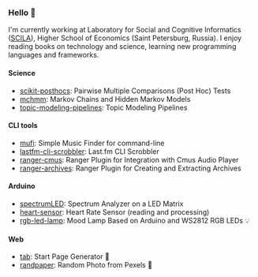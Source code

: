 ### Hello 👋

I'm currently working at Laboratory for Social and Cognitive Informatics ([SCILA](https://scila.hse.ru/en/)), Higher School of Economics (Saint Petersburg, Russia). I enjoy reading books on technology and science, learning new programming languages and frameworks.

#### Science

* [scikit-posthocs](https://github.com/maximtrp/scikit-posthocs): Pairwise Multiple Comparisons (Post Hoc) Tests
* [mchmm](https://github.com/maximtrp/mchmm): Markov Chains and Hidden Markov Models
* [topic-modeling-pipelines](https://github.com/maximtrp/topic-modeling-pipelines): Topic Modeling Pipelines

#### CLI tools

* [mufi](https://github.com/maximtrp/mufi): Simple Music Finder for command-line
* [lastfm-cli-scrobbler](https://github.com/maximtrp/lastfm-cli-scrobbler): Last.fm CLI Scrobbler
* [ranger-cmus](https://github.com/maximtrp/ranger-cmus): Ranger Plugin for Integration with Cmus Audio Player
* [ranger-archives](https://github.com/maximtrp/ranger-archives): Ranger Plugin for Creating and Extracting Archives

#### Arduino

* [spectrumLED](https://github.com/maximtrp/spectrumLED): Spectrum Analyzer on a LED Matrix
* [heart-sensor](https://github.com/maximtrp/heart-sensor): Heart Rate Sensor (reading and processing)
* [rgb-led-lamp](https://github.com/maximtrp/rgb-led-lamp): Mood Lamp Based on Arduino and WS2812 RGB LEDs :bulb:

#### Web

* [tab](https://github.com/maximtrp/randpaper): Start Page Generator :bookmark_tabs:
* [randpaper](https://github.com/maximtrp/randpaper): Random Photo from Pexels :city_sunset:
